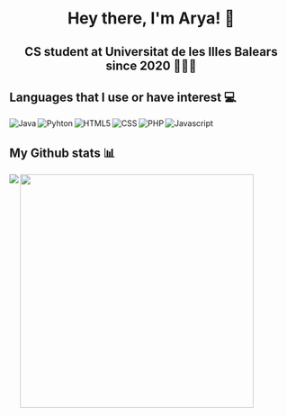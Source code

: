 <h1 align="center">Hey there, I'm Arya! 👋</h1>
<h2 align="center"> CS student at Universitat de les Illes Balears since 2020 👨🏽‍💻</h2>

## Languages that I use or have interest 💻
<img align="left" alt="Java" src="https://img.shields.io/badge/java-%23ED8B00.svg?style=for-the-badge&logo=openjdk&logoColor=white" />
<img align="left" alt="Pyhton" src="https://img.shields.io/badge/python-3670A0?style=for-the-badge&logo=python&logoColor=ffdd54" />
<img align="left" alt="HTML5" src="https://img.shields.io/badge/html5-%23E34F26.svg?style=for-the-badge&logo=html5&logoColor=white" />
<img align="left" alt="CSS" src="https://img.shields.io/badge/css3-%231572B6.svg?style=for-the-badge&logo=css3&logoColor=white" />
<img align="left" alt="PHP" src="https://img.shields.io/badge/php-%23777BB4.svg?style=for-the-badge&logo=php&logoColor=white" />
<img alt="Javascript" src="https://img.shields.io/badge/javascript-%23323330.svg?style=for-the-badge&logo=javascript&logoColor=%23F7DF1E" />

## My Github stats 📊
<img align="left" src="https://github-readme-stats.vercel.app/api?username=aryavert23&show_icons=true&theme=synthwave" />

<img width="415" src="https://github-readme-stats.vercel.app/api/top-langs/?username=aryavert23&layout=compact" />


